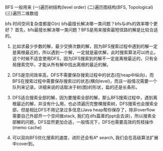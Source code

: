 BFS
一般用来
(一)遍历树结构(level order)
(二)遍历图结构(BFS, Topological)
(三)遍历二维数组


bfs 时间空间复杂度都是O(n)
bfs最擅长解决哪一类问题？bfs与dfs的效率哪个更好？
首先，bfs最擅长解决哪一类问题？BFS是用来搜索最短径路的解是比较合适的。

1. 比如求最少步数的解，最少交换次数的解，因为BFS搜索过程中遇到的解一定是离根最近的，所以遇到一个解，一定就是最优解，此时搜索算法可以终止。这个时候不适宜使用DFS，因为DFS搜索到的解不一定是离根最近的，只有全局搜索完毕，才能从所有解中找出离根的最近的解。

2. DFS是空间效率高，DFS不需要保存搜索过程中的状态(在heap中纵向)，而BFS在搜索过程中需要保存搜索过的状态(横向level)，而且一般情况需要一个队列来记录。详细来说的话取决于树(图)的形状，扁的还是长条形。

3. DFS适合搜索全部的解，因为要搜索全部的解，那么BFS搜索过程中，遇到离根最近的解，并没有什么用，也必须遍历完整棵搜索树，DFS搜索也会搜索全部，但是相比DFS不用记录过多信息(Java heap帮你保存了，除非overflow需要自己外部开一个空间做stack, 我们在dfs篇章的ppt会去讲)，所以搜素全部解的问题，DFS显然更加合适，一般情况下，DFS也需要高效的剪枝操作(memo cache)

4. 可以双向BFS优化搜索的速度，进阶还会有A* search, 我们会在高级算法扩展中cover到。
